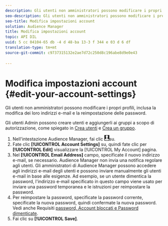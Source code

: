 ```yaml
---
description: Gli utenti non amministratori possono modificare i propri profili, inclusa la modifica dei loro indirizzi e-mail e la reimpostazione delle password.
seo-description: Gli utenti non amministratori possono modificare i propri profili, inclusa la modifica dei loro indirizzi e-mail e la reimpostazione delle password.
seo-title: Modifica impostazioni account
solution: Audience Manager
title: Modifica impostazioni account
topic: API DIL
uuid: 5 cc 04104-65 db -4 d 48-ba 13-3 f 344 e 03 d 6 df
translation-type: tm+mt
source-git-commit: c9737315132e2ae7d72c250d8c196abe8d9e0e43

---
```



# Modifica impostazioni account {#edit-your-account-settings}

Gli utenti non amministratori possono modificare i propri profili, inclusa la modifica dei loro indirizzi e-mail e la reimpostazione delle password.

<!-- t_edit_account_settings.xml -->

Gli utenti Admin possono creare utenti e aggiungerli ai gruppi a scopo di autorizzazione, come spiegato in [Crea utenti](../../features/administration/administration-overview.md#create-users) e [Crea un gruppo](../../features/administration/administration-overview.md#create-group).

1. Nell&#39;intestazione Audience Manager, fai clic ![](assets/icon_profile.png)su.
1. Fate clic **[!UICONTROL Account Settings]** su, quindi fate clic per **[!UICONTROL Edit]** visualizzare la [!UICONTROL My Account] pagina.
1. Nel **[!UICONTROL Email Address]** campo, specificate il nuovo indirizzo e-mail, se necessario. Audience Manager non invia una notifica regolare agli utenti. Gli amministratori di Audience Manager possono accedere agli indirizzi e-mail degli utenti e possono inviare manualmente gli utenti e-mail in base alle esigenze. Ad esempio, se un utente dimentica la password, l&#39;indirizzo e-mail specificato in questo campo viene usato per inviare una password temporanea e le istruzioni per reimpostare la password.
1. Per reimpostare la password, specificate la password corrente, specificate la nuova password, quindi confermate la nuova password.
Vedi anche Requisiti [password, Account bloccati e Password dimenticate](../../reference/password-requirements.md).
1. Fai clic su **[!UICONTROL Save]**.
